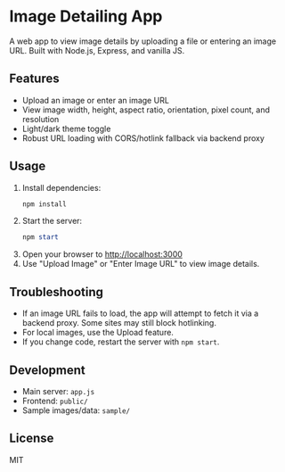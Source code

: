 # Image Detailing App

A web app to view image details by uploading a file or entering an image URL. Built with Node.js, Express, and vanilla JS.

## Features
- Upload an image or enter an image URL
- View image width, height, aspect ratio, orientation, pixel count, and resolution
- Light/dark theme toggle
- Robust URL loading with CORS/hotlink fallback via backend proxy

## Usage
1. Install dependencies:
   ```powershell
   npm install
   ```
2. Start the server:
   ```powershell
   npm start
   ```
3. Open your browser to [http://localhost:3000](http://localhost:3000)
4. Use "Upload Image" or "Enter Image URL" to view image details.

## Troubleshooting
- If an image URL fails to load, the app will attempt to fetch it via a backend proxy. Some sites may still block hotlinking.
- For local images, use the Upload feature.
- If you change code, restart the server with `npm start`.

## Development
- Main server: `app.js`
- Frontend: `public/`
- Sample images/data: `sample/`

## License
MIT
